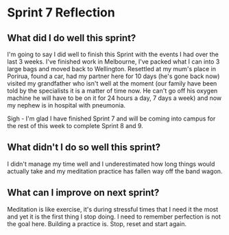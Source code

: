 # Sprint 7 Reflection

## What did I do well this sprint?
I'm going to say I did well to finish this Sprint with the events I had over the last 3 weeks.  I've finished work in Melbourne, I've packed what I can into 3 large bags and moved back to Wellington.  Resettled at my mum's place in Porirua, found a car, had my partner here for 10 days (he's gone back now) visited my grandfather who isn't well at the moment (our family have been told by the specialists it is a matter of time now.  He can't go off his oxygen machine he will have to be on it for 24 hours a day, 7 days a week) and now my nephew is in hospital with pneumonia.

Sigh - I'm glad I have finished Sprint 7 and will be coming into campus for the rest of this week to complete Sprint 8 and 9.

## What didn't I do so well this sprint?
I didn't manage my time well and I underestimated how long things would actually take and my meditation practice has fallen way off the band wagon.

## What can I improve on next sprint?
Meditation is like exercise, it's during stressful times that I need it the most and yet it is the first thing I stop doing.  I need to remember perfection is not the goal here.  Building a practice is.  Stop, reset and start again.